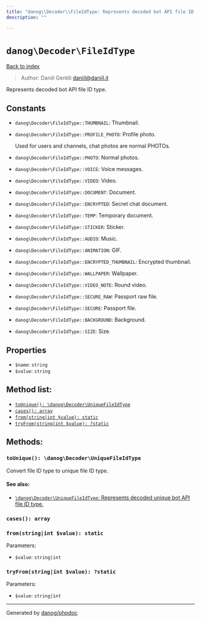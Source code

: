 ```yaml
---
title: "danog\\Decoder\\FileIdType: Represents decoded bot API file ID type."
description: ""

---
```

# `danog\Decoder\FileIdType`
[Back to index](../../index.md)

> Author: Daniil Gentili <daniil@daniil.it>  
  

Represents decoded bot API file ID type.  




## Constants
* `danog\Decoder\FileIdType::THUMBNAIL`: Thumbnail.

* `danog\Decoder\FileIdType::PROFILE_PHOTO`: Profile photo.
  
  Used for users and channels, chat photos are normal PHOTOs.

* `danog\Decoder\FileIdType::PHOTO`: Normal photos.

* `danog\Decoder\FileIdType::VOICE`: Voice messages.

* `danog\Decoder\FileIdType::VIDEO`: Video.

* `danog\Decoder\FileIdType::DOCUMENT`: Document.

* `danog\Decoder\FileIdType::ENCRYPTED`: Secret chat document.

* `danog\Decoder\FileIdType::TEMP`: Temporary document.

* `danog\Decoder\FileIdType::STICKER`: Sticker.

* `danog\Decoder\FileIdType::AUDIO`: Music.

* `danog\Decoder\FileIdType::ANIMATION`: GIF.

* `danog\Decoder\FileIdType::ENCRYPTED_THUMBNAIL`: Encrypted thumbnail.

* `danog\Decoder\FileIdType::WALLPAPER`: Wallpaper.

* `danog\Decoder\FileIdType::VIDEO_NOTE`: Round video.

* `danog\Decoder\FileIdType::SECURE_RAW`: Passport raw file.

* `danog\Decoder\FileIdType::SECURE`: Passport file.

* `danog\Decoder\FileIdType::BACKGROUND`: Background.

* `danog\Decoder\FileIdType::SIZE`: Size.

## Properties
* `$name`: `string` 
* `$value`: `string` 

## Method list:
* [`toUnique(): \danog\Decoder\UniqueFileIdType`](#tounique-danog-decoder-uniquefileidtype)
* [`cases(): array`](#cases-array)
* [`from(string|int $value): static`](#from-string-int-value-static)
* [`tryFrom(string|int $value): ?static`](#tryfrom-string-int-value-static)

## Methods:
### `toUnique(): \danog\Decoder\UniqueFileIdType`

Convert file ID type to unique file ID type.


#### See also: 
* [`\danog\Decoder\UniqueFileIdType`: Represents decoded unique bot API file ID type.](../../danog/Decoder/UniqueFileIdType.md)




### `cases(): array`





### `from(string|int $value): static`




Parameters:

* `$value`: `string|int`   



### `tryFrom(string|int $value): ?static`




Parameters:

* `$value`: `string|int`   



---
Generated by [danog/phpdoc](https://phpdoc.daniil.it)

